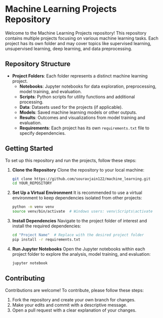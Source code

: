 # Machine Learning Projects Repository

Welcome to the Machine Learning Projects repository! This repository contains multiple projects focusing on various machine learning tasks. Each project has its own folder and may cover topics like supervised learning, unsupervised learning, deep learning, and data preprocessing.

## Repository Structure
- **Project Folders**: Each folder represents a distinct machine learning project.
  - **Notebooks**: Jupyter notebooks for data exploration, preprocessing, model training, and evaluation.
  - **Scripts**: Python scripts for utility functions and additional processing.
  - **Data**: Datasets used for the projects (if applicable).
  - **Models**: Saved machine learning models or other outputs.
  - **Results**: Outcomes and visualizations from model training and evaluation.
  - **Requirements**: Each project has its own `requirements.txt` file to specify dependencies.

## Getting Started
To set up this repository and run the projects, follow these steps:

1. **Clone the Repository**
   Clone the repository to your local machine:
   ```bash
   git clone https://github.com/souravjain122/machine_learning.git
   cd YOUR_REPOSITORY
   ```
2. **Set Up a Virtual Environment**
   It is recommended to use a virtual environment to keep dependencies isolated from other projects:
   ```bash
   python -m venv venv
   source venv/bin/activate  # Windows users: venv\Scripts\activate
   ```
3. **Install Dependencies**
   Navigate to the project folder of interest and install the required dependencies:
   ```bash
   cd "Project Name"  # Replace with the desired project folder
   pip install -r requirements.txt
   ```
4. **Run Jupyter Notebooks**
   Open the Jupyter notebooks within each project folder to explore the analysis, model training, and evaluation:
   ``` bash
   jupyter notebook
   ```
## Contributing
Contributions are welcome! To contribute, please follow these steps:

1. Fork the repository and create your own branch for changes.
2. Make your edits and commit with a descriptive message.
3. Open a pull request with a clear explanation of your changes.
